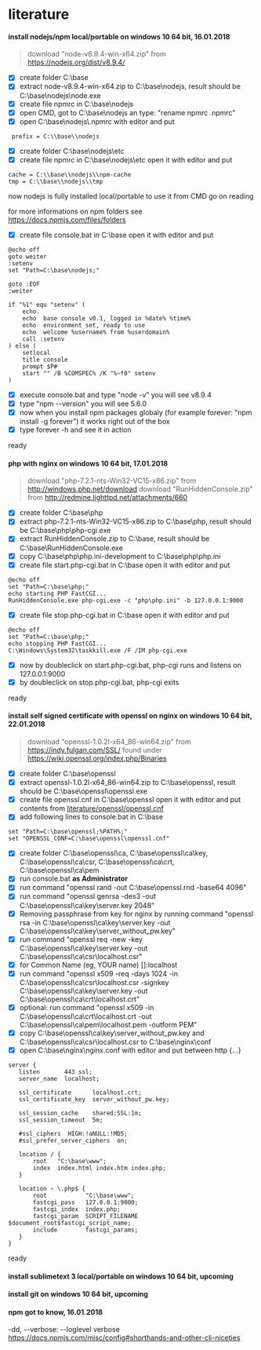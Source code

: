 # literature
#### install nodejs/npm local/portable on windows 10 64 bit, 16.01.2018
> download "node-v8.9.4-win-x64.zip" from https://nodejs.org/dist/v8.9.4/

 - [x] create folder C:\base
 - [x] extract node-v8.9.4-win-x64.zip to C:\base\nodejs, result should be C:\base\nodejs\node.exe
 - [x] create file npmrc in C:\base\nodejs
 - [x] open CMD, got to C:\base\nodejs an type: "rename npmrc .npmrc"
 - [x] open C:\base\nodejs\\.npmrc with editor and put
```
 prefix = C:\\base\\nodejs
```
 - [x] create folder C:\base\nodejs\etc
 - [x] create file npmrc in C:\base\nodejs\etc open it with editor and put
```
cache = C:\\base\\nodejs\\npm-cache
tmp = C:\\base\\nodejs\\tmp
```
now nodejs is fully installed local/portable to use it from CMD go on reading

for more informations on npm folders see https://docs.npmjs.com/files/folders
 - [x] create file console.bat in C:\base open it with editor and put
```
@echo off
goto weiter
:setenv
set "Path=C:\base\nodejs;"

goto :EOF
:weiter

if "%1" equ "setenv" (
    echo.
    echo  base console v0.1, logged in %date% %time%
    echo  environment set, ready to use
    echo  welcome %username% from %userdomain%
    call :setenv
) else (
    setlocal
    title console
    prompt $P#
    start "" /B %COMSPEC% /K "%~f0" setenv
)

```
 - [x] execute console.bat and type "node -v" you will see v8.9.4
 - [x] type "npm --version" you will see 5.6.0
 - [x] now when you install npm packages globaly (for example forever: "npm install -g forever") it works right out of the box
 - [x] type forever -h and see it in action
 
 ready

#### php with nginx on windows 10 64 bit, 17.01.2018
> download "php-7.2.1-nts-Win32-VC15-x86.zip" from http://windows.php.net/download
> download "RunHiddenConsole.zip" from http://redmine.lighttpd.net/attachments/660

 - [x] create folder C:\base\php
 - [x] extract php-7.2.1-nts-Win32-VC15-x86.zip to C:\base\php, result should be C:\base\php\php-cgi.exe
 - [x] extract RunHiddenConsole.zip to C:\base, result should be C:\base\RunHiddenConsole.exe
 - [x] copy C:\base\php\php.ini-development to C:\base\php\php.ini
 - [x] create file start.php-cgi.bat in C:\base open it with editor and put
 ```
@echo off
set "Path=C:\base\php;"
echo starting PHP FastCGI...
RunHiddenConsole.exe php-cgi.exe -c "php\php.ini" -b 127.0.0.1:9000
 ```
 - [x] create file stop.php-cgi.bat in C:\base open it with editor and put
 ```
@echo off
set "Path=C:\base\php;"
echo stopping PHP FastCGI...
C:\Windows\System32\taskkill.exe /F /IM php-cgi.exe
 ```
 - [x] now by doubleclick on start.php-cgi.bat, php-cgi runs and listens on 127.0.0.1:9000
 - [x] by doubleclick on stop.php-cgi.bat, php-cgi exits

 ready

#### install self signed certificate with openssl on nginx on windows 10 64 bit, 22.01.2018
> download "openssl-1.0.2l-x64_86-win64.zip" from https://indy.fulgan.com/SSL/ found under https://wiki.openssl.org/index.php/Binaries

 - [x] create folder C:\base\openssl
 - [x] extract openssl-1.0.2l-x64_86-win64.zip to C:\base\openssl, result should be C:\base\openssl\openssl.exe
 - [x] create file openssl.cnf in C:\base\openssl open it with editor and put contents from [literature/openssl/openssl.cnf](openssl/openssl.cnf)
 - [x] add following lines to console.bat in C:\base
```
set "Path=C:\base\openssl;%PATH%;"
set "OPENSSL_CONF=C:\base\openssl\openssl.cnf"
```
 - [x] create folder C:\base\openssl\ca, C:\base\openssl\ca\key, C:\base\openssl\ca\csr, C:\base\openssl\ca\crt, C:\base\openssl\ca\pem
 - [x] run console.bat **as Administrator**
 - [x] run command "openssl rand -out C:\base\openssl\.rnd -base64 4096"
 - [x] run command "openssl genrsa -des3 -out C:\base\openssl\ca\key\server.key 2048"
 - [x] Removing passphrase from key for nginx by running command "openssl rsa -in C:\base\openssl\ca\key\server.key -out C:\base\openssl\ca\key\server_without_pw.key"
 - [x] run command "openssl req -new -key C:\base\openssl\ca\key\server.key -out C:\base\openssl\ca\csr\localhost.csr"
 - [x] for Common Name (eg, YOUR name) []:localhost
 - [x] run command "openssl x509 -req -days 1024 -in C:\base\openssl\ca\csr\localhost.csr -signkey C:\base\openssl\ca\key\server.key -out C:\base\openssl\ca\crt\localhost.crt"
 - [x] optional: run command "openssl x509 -in C:\base\openssl\ca\crt\localhost.crt -out C:\base\openssl\ca\pem\localhost.pem -outform PEM"
 - [x] copy C:\base\openssl\ca\key\server_without_pw.key and C:\base\openssl\ca\csr\localhost.csr to C:\base\nginx\conf
 - [x] open C:\base\nginx\nginx.conf with editor and put between http {...}
 ```
server {
    listen       443 ssl;
    server_name  localhost;

    ssl_certificate      localhost.crt;
    ssl_certificate_key  server_without_pw.key;

    ssl_session_cache    shared:SSL:1m;
    ssl_session_timeout  5m;

    #ssl_ciphers  HIGH:!aNULL:!MD5;
    #ssl_prefer_server_ciphers  on;

    location / {
        root   "C:\base\www";
        index  index.html index.htm index.php;
    }

    location ~ \.php$ {
        root           "C:\base\www";
        fastcgi_pass   127.0.0.1:9000;
        fastcgi_index  index.php;
        fastcgi_param  SCRIPT_FILENAME  $document_root$fastcgi_script_name;
        include        fastcgi_params;
    }
}
 ```

 ready

#### install sublimetext 3 local/portable on windows 10 64 bit, upcoming
#### install git on windows 10 64 bit, upcoming
#### npm got to know, 16.01.2018
-dd, --verbose: --loglevel verbose
https://docs.npmjs.com/misc/config#shorthands-and-other-cli-niceties
